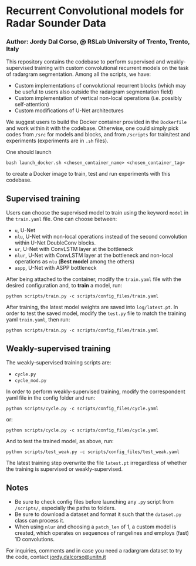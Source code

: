 # Recurrent Convolutional models for Radar Sounder Data
### Author: Jordy Dal Corso, @ RSLab University of Trento, Trento, Italy

This repository contains the codebase to perform supervised and weakly-supervised training with custom convolutional recurrent models
on the task of radargram segmentation.
Among all the scripts, we have:
* Custom implementations of convolutional recurrent blocks (which may be useful to users also outside the radargram segmentation field)
* Custom implementation of vertical non-local operations (i.e. possibly self-attention)
* Custom modifications of U-Net architectures

We suggest users to build the Docker container provided in the `Dockerfile` and work within it with the codebase. Otherwise, one could simply
pick codes from `/src` for models and blocks, and from `/scripts` for train/test and experiments (experiments are in `.sh` files).

One should launch

    bash launch_docker.sh <chosen_container_name> <chosen_container_tag>

to create a Docker image to train, test and run experiments with this codebase.

## Supervised training
Users can choose the supervised model to train using the keyword `model` in the `train.yaml` file. One can choose between:
* `u`, U-Net
* `nlu`, U-Net with non-local operations instead of the second convolution within U-Net DoubleConv blocks.
* `ur`, U-Net with ConvLSTM layer at the bottleneck
* `nlur`, U-Net with ConvLSTM layer at the bottleneck and non-local operations as `nlu` (**Best model** among the others)
* `aspp`, U-Net with ASPP bottleneck

After being attached to the container, modify the `train.yaml` file with the desired configuration and, to **train** a model, run:

    python scripts/train.py -c scripts/config_files/train.yaml

After training, the latest model weights are saved into `log/latest.pt`. In order to test the saved model, modify
the `test.py` file to match the training yaml `train.yaml`, then run:

    python scripts/train.py -c scripts/config_files/train.yaml

## Weakly-supervised training
The weakly-supervised training scripts are:
* `cycle.py`
* `cycle_mod.py`

In order to perform weakly-supervised training, modify the correspondent yaml file in the config folder and run:

    python scripts/cycle.py -c scripts/config_files/cycle.yaml

or:

    python scripts/cycle.py -c scripts/config_files/cycle.yaml

And to test the trained model, as above, run:

    python scripts/test_weak.py -c scripts/config_files/test_weak.yaml

The latest training step overwrite the file `latest.pt` irregardless of whether the training is supervised or weakly-supervised.

## Notes

* Be sure to check config files before launching any `.py` script from `/scripts/`, especially the paths to folders.
* Be sure to download a dataset and format it such that the `dataset.py` class can process it.
* When using `nlur` and choosing a `patch_len` of 1, a custom model is created, which operates on sequences of
rangelines and employs (fast) 1D convolutions.

For inquiries, comments and in case you need a radargram dataset to try the code, contact jordy.dalcorso@unitn.it